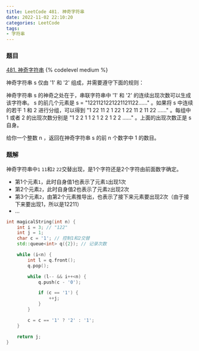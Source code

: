 ```yaml
---
title: LeetCode 481. 神奇字符串
date: 2022-11-02 22:10:20
categories: LeetCode
tags:
- 字符串
---
```


### 题目
[481. 神奇字符串](https://leetcode.cn/problems/magical-string/description/)
{% codelevel medium %}

神奇字符串 s 仅由 '1' 和 '2' 组成，并需要遵守下面的规则：

神奇字符串 s 的神奇之处在于，串联字符串中 '1' 和 '2' 的连续出现次数可以生成该字符串。
s 的前几个元素是 s = "1221121221221121122……" 。如果将 s 中连续的若干 1 和 2 进行分组，可以得到 "1 22 11 2 1 22 1 22 11 2 11 22 ......" 。每组中 1 或者 2 的出现次数分别是 "1 2 2 1 1 2 1 2 2 1 2 2 ......" 。上面的出现次数正是 s 自身。

给你一个整数 n ，返回在神奇字符串 s 的前 n 个数字中 1 的数目。
<!-- more -->

### 题解
神奇字符串中`1` `11`和`2` `22`交替出现，是1个字符还是2个字符由前面数字确定。

- 第1个元素`1`，此时自身值1也表示了元素`1`出现1次
- 第2个元素`2`，此时自身值2也表示了元素`2`出现2次
- 第3个元素`2`，由第2个元素推导出，也表示了接下来元素要出现2次（由于接下来要出现1，所以是12211）
- ...

``` cpp
int magicalString(int n) {
    int i = 3; // "122"
    int j = 1;
    char c = '1'; // 控制1和2交替
    std::queue<int> q({2}); // 记录次数

    while (i<n) {
        int l = q.front();
        q.pop();

        while (l-- && i++<n) {
            q.push(c - '0');

            if (c == '1') {
                ++j;
            }
        }

        c = c == '1' ? '2' : '1';
    }

    return j;
}
```
